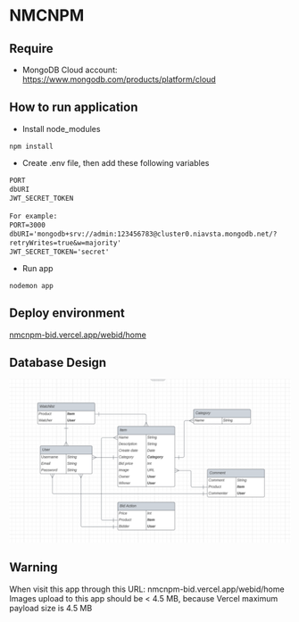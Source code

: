 # NMCNPM

## Require

* MongoDB Cloud account: https://www.mongodb.com/products/platform/cloud

## How to run application

* Install node_modules
```
npm install
```

* Create .env file, then add these following variables
```
PORT
dbURI
JWT_SECRET_TOKEN

For example:
PORT=3000
dbURI='mongodb+srv://admin:123456783@cluster0.niavsta.mongodb.net/?retryWrites=true&w=majority'
JWT_SECRET_TOKEN='secret'
```

* Run app
```
nodemon app
```


## Deploy environment
[nmcnpm-bid.vercel.app/webid/home](https://nmcnpm-bid.vercel.app/webid/home)


## Database Design

![Class Diagram](./db_design.png)

## Warning
When visit this app through this URL: nmcnpm-bid.vercel.app/webid/home
Images upload to this app should be < 4.5 MB, because Vercel maximum payload size is 4.5 MB
